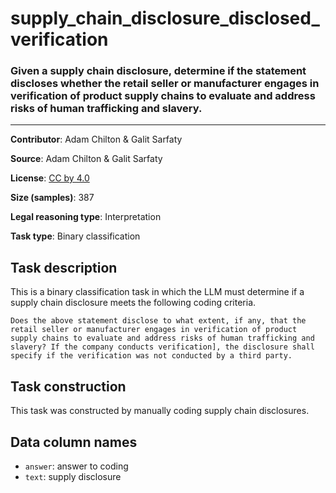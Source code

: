 # supply_chain_disclosure_disclosed_verification

### Given a supply chain disclosure, determine if the statement discloses whether the retail seller or manufacturer engages in verification of product supply chains to evaluate and address risks of human trafficking and slavery.
---

**Contributor**: Adam Chilton & Galit Sarfaty

**Source**: Adam Chilton & Galit Sarfaty

**License**: [CC by 4.0](https://creativecommons.org/licenses/by/4.0/)

**Size (samples)**: 387

**Legal reasoning type**: Interpretation

**Task type**: Binary classification

## Task description

This is a binary classification task in which the LLM must determine if a supply chain disclosure meets the following coding criteria.

```text
Does the above statement disclose to what extent, if any, that the retail seller or manufacturer engages in verification of product supply chains to evaluate and address risks of human trafficking and slavery? If the company conducts verification], the disclosure shall specify if the verification was not conducted by a third party.
```

## Task construction

This task was constructed by manually coding supply chain disclosures.

## Data column names
 
 - `answer`: answer to coding
 - `text`: supply disclosure